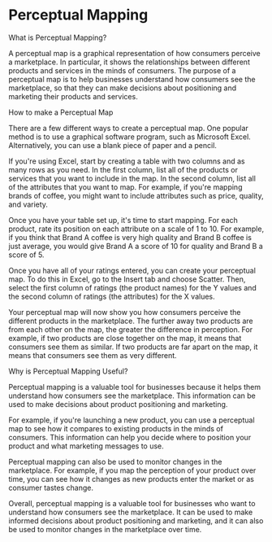 # Perceptual Mapping



What is Perceptual Mapping?

A perceptual map is a graphical representation of how consumers perceive a marketplace. In particular, it shows the relationships between different products and services in the minds of consumers. The purpose of a perceptual map is to help businesses understand how consumers see the marketplace, so that they can make decisions about positioning and marketing their products and services.

How to make a Perceptual Map

There are a few different ways to create a perceptual map. One popular method is to use a graphical software program, such as Microsoft Excel. Alternatively, you can use a blank piece of paper and a pencil.

If you're using Excel, start by creating a table with two columns and as many rows as you need. In the first column, list all of the products or services that you want to include in the map. In the second column, list all of the attributes that you want to map. For example, if you're mapping brands of coffee, you might want to include attributes such as price, quality, and variety.

Once you have your table set up, it's time to start mapping. For each product, rate its position on each attribute on a scale of 1 to 10. For example, if you think that Brand A coffee is very high quality and Brand B coffee is just average, you would give Brand A a score of 10 for quality and Brand B a score of 5.

Once you have all of your ratings entered, you can create your perceptual map. To do this in Excel, go to the Insert tab and choose Scatter. Then, select the first column of ratings (the product names) for the Y values and the second column of ratings (the attributes) for the X values.

Your perceptual map will now show you how consumers perceive the different products in the marketplace. The further away two products are from each other on the map, the greater the difference in perception. For example, if two products are close together on the map, it means that consumers see them as similar. If two products are far apart on the map, it means that consumers see them as very different.

Why is Perceptual Mapping Useful?

Perceptual mapping is a valuable tool for businesses because it helps them understand how consumers see the marketplace. This information can be used to make decisions about product positioning and marketing.

For example, if you're launching a new product, you can use a perceptual map to see how it compares to existing products in the minds of consumers. This information can help you decide where to position your product and what marketing messages to use.

Perceptual mapping can also be used to monitor changes in the marketplace. For example, if you map the perception of your product over time, you can see how it changes as new products enter the market or as consumer tastes change.

Overall, perceptual mapping is a valuable tool for businesses who want to understand how consumers see the marketplace. It can be used to make informed decisions about product positioning and marketing, and it can also be used to monitor changes in the marketplace over time.